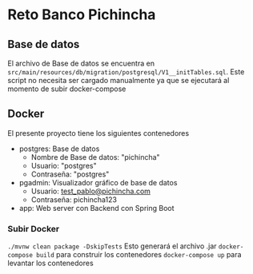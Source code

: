 # Reto Banco Pichincha
## Base de datos
El archivo de Base de datos se encuentra en `src/main/resources/db/migration/postgresql/V1__initTables.sql`. Este script no necesita ser cargado manualmente ya que se ejecutará al momento de subir docker-compose
## Docker
El presente proyecto tiene los siguientes contenedores
* postgres: Base de datos
    - Nombre de Base de datos: "pichincha"
    - Usuario: "postgres"
    - Contraseña: "postgres"
* pgadmin: Visualizador gráfico de base de datos
    - Usuario: test_pablo@pichincha.com
    - Contraseña: pichincha123
* app: Web server con Backend con Spring Boot
### Subir Docker
`./mvnw clean package -DskipTests` Esto generará el archivo .jar
`docker-compose build` para construir los contenedores
`docker-compose up` para levantar los contenedores